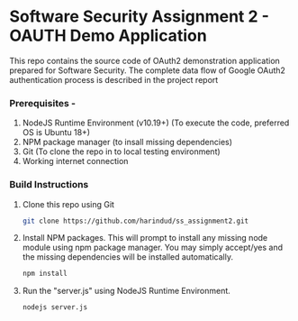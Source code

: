 # Software Security Assignment 2 - OAUTH Demo Application

This repo contains the source code of OAuth2 demonstration application prepared for Software Security.
The complete data flow of Google OAuth2 authentication process is described in the project report

### Prerequisites -
1. NodeJS Runtime Environment (v10.19+) (To execute the code, preferred OS is Ubuntu 18+)
2. NPM package manager (to insall missing dependencies)
3. Git (To clone the repo in to local testing environment)
4. Working internet connection

### Build Instructions
1. Clone this repo using Git
   ```sh
   git clone https://github.com/harindud/ss_assignment2.git
   ```

2. Install NPM packages. This will prompt to install any missing node module using npm package manager. You may simply accept/yes and the missing dependencies will be installed automatically.
   ```sh
   npm install
   ```

3. Run the "server.js" using NodeJS Runtime Environment. 
   ```sh
   nodejs server.js
   ```
